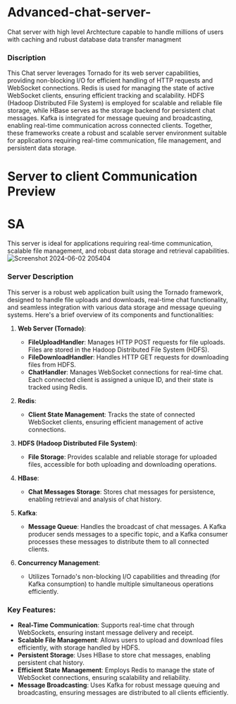 # Advanced-chat-server-
Chat server with high level Archtecture capable to handle millions of users with caching and rubust database data transfer managment

### Discription
This Chat server leverages Tornado for its web server capabilities, providing non-blocking I/O for efficient handling of HTTP requests and WebSocket connections. Redis is used for managing the state of active WebSocket clients, ensuring efficient tracking and scalability. HDFS (Hadoop Distributed File System) is employed for scalable and reliable file storage, while HBase serves as the storage backend for persistent chat messages. Kafka is integrated for message queuing and broadcasting, enabling real-time communication across connected clients. Together, these frameworks create a robust and scalable server environment suitable for applications requiring real-time communication, file management, and persistent data storage.

# Server to client Communication Preview  


# SA 
This server is ideal for applications requiring real-time communication, scalable file management, and robust data storage and retrieval capabilities.
![Screenshot 2024-06-02 205404](https://github.com/brianlangay4/Advanced-chat-server-/assets/67788456/6c330d39-1334-4d44-8002-15644c15bbd5)

### Server Description

This server is a robust web application built using the Tornado framework, designed to handle file uploads and downloads, real-time chat functionality, and seamless integration with various data storage and message queuing systems. Here's a brief overview of its components and functionalities:

1. **Web Server (Tornado)**:
   - **FileUploadHandler**: Manages HTTP POST requests for file uploads. Files are stored in the Hadoop Distributed File System (HDFS).
   - **FileDownloadHandler**: Handles HTTP GET requests for downloading files from HDFS.
   - **ChatHandler**: Manages WebSocket connections for real-time chat. Each connected client is assigned a unique ID, and their state is tracked using Redis.

2. **Redis**:
   - **Client State Management**: Tracks the state of connected WebSocket clients, ensuring efficient management of active connections.

3. **HDFS (Hadoop Distributed File System)**:
   - **File Storage**: Provides scalable and reliable storage for uploaded files, accessible for both uploading and downloading operations.

4. **HBase**:
   - **Chat Messages Storage**: Stores chat messages for persistence, enabling retrieval and analysis of chat history.

5. **Kafka**:
   - **Message Queue**: Handles the broadcast of chat messages. A Kafka producer sends messages to a specific topic, and a Kafka consumer processes these messages to distribute them to all connected clients.

6. **Concurrency Management**:
   - Utilizes Tornado's non-blocking I/O capabilities and threading (for Kafka consumption) to handle multiple simultaneous operations efficiently.

### Key Features:
- **Real-Time Communication**: Supports real-time chat through WebSockets, ensuring instant message delivery and receipt.
- **Scalable File Management**: Allows users to upload and download files efficiently, with storage handled by HDFS.
- **Persistent Storage**: Uses HBase to store chat messages, enabling persistent chat history.
- **Efficient State Management**: Employs Redis to manage the state of WebSocket connections, ensuring scalability and reliability.
- **Message Broadcasting**: Uses Kafka for robust message queuing and broadcasting, ensuring messages are distributed to all clients efficiently.

